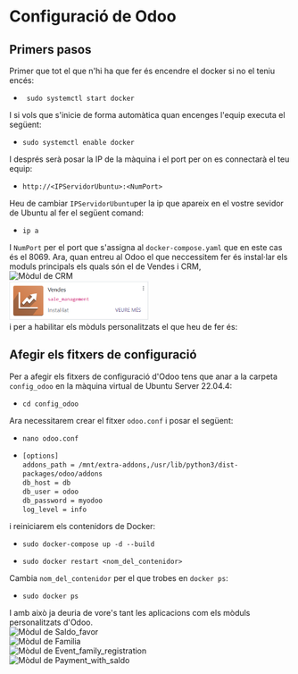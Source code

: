 # Configuració de Odoo
## Primers pasos
Primer que tot el que n'hi ha que fer és encendre el docker si no el teniu encés:
- ```plaintext
   sudo systemctl start docker
   ```
I si vols que s'inicie de forma automàtica quan encenges l'equip executa el següent:
 - ```plaintext
   sudo systemctl enable docker 
   ```
I després serà posar la IP de la màquina i el port per on es connectarà el teu equip:
 - ```plaintext
   http://<IPServidorUbuntu>:<NumPort>
   ```
Heu de cambiar `IPServidorUbuntu`per la ip que apareix en el vostre sevidor de Ubuntu al fer el següent comand:
 - ```plaintext
   ip a
   ```
I `NumPort` per el port que s'assigna al `docker-compose.yaml` que en este cas és el 8069.
Ara, quan entreu al Odoo el que neccessitem fer és instal·lar els moduls principals els quals són el de Vendes i CRM, <br>
<img src="../static/description/Instalació_CRM.png" alt="Mòdul de CRM" width="250"/><br>
<img src="../static/description/Instalacio_vendes.png" alt="Mòdul de Vendes" width="250"/><br>
i per a habilitar els mòduls personalitzats el que heu de fer és:
## Afegir els fitxers de configuració
Per a afegir els fitxers de configuració d'Odoo tens que anar a la carpeta `config_odoo` en la màquina virtual de Ubuntu Server 22.04.4:
 - ```plaintext
   cd config_odoo
   ```
Ara necessitarem crear el fitxer `odoo.conf` i posar el següent:
 - ```plaintext
   nano odoo.conf
   ```
 - ```plaintext
   [options]
   addons_path = /mnt/extra-addons,/usr/lib/python3/dist-packages/odoo/addons
   db_host = db
   db_user = odoo
   db_password = myodoo
   log_level = info
   ```
i reiniciarem els contenidors de Docker:
 - ```plaintext
   sudo docker-compose up -d --build
   ```
 - ```plaintext
   sudo docker restart <nom_del_contenidor>
   ```
Cambia `nom_del_contenidor` per el que trobes en `docker ps`:
 - ```plaintext
   sudo docker ps
   ```
I amb això ja deuria de vore's tant les aplicacions com els mòduls personalitzats d'Odoo.<br>
<img src="../static/description/Instalació_saldo_favor.png" alt="Mòdul de Saldo_favor" width="250"/><br>
<img src="../static/description/Instalació_familia.png" alt="Mòdul de Familia" width="250"/><br>
<img src="../static/description/Instalació_event_family_registration.png" alt="Mòdul de Event_family_registration" width="250"/><br>
<img src="../static/description/Instalació_Payment_with_saldo.png" alt="Mòdul de Payment_with_saldo" width="250"/>